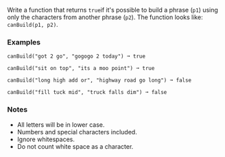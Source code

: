 Write a function that returns `true`if it's possible to build a phrase (`p1`) using only the characters from another phrase (`p2`). The function looks like: `canBuild(p1, p2)`.


### Examples ###
    canBuild("got 2 go", "gogogo 2 today") ➞ true

    canBuild("sit on top", "its a moo point") ➞ true

    canBuild("long high add or", "highway road go long") ➞ false

    canBuild("fill tuck mid", "truck falls dim") ➞ false


### Notes ###
*   All letters will be in lower case.
*   Numbers and special characters included.
*   Ignore whitespaces.
*   Do not count white space as a character.
